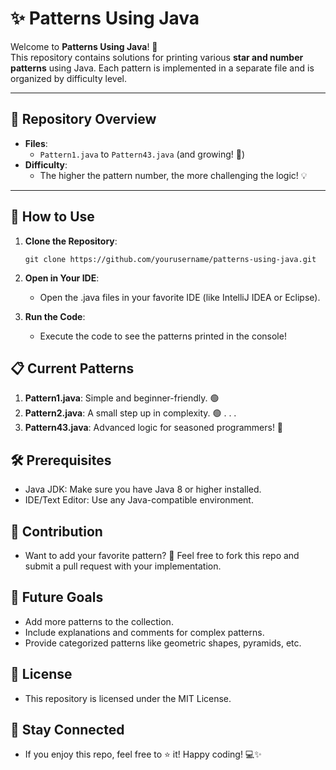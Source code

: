 # ✨ Patterns Using Java  

Welcome to **Patterns Using Java**! 🚀  
This repository contains solutions for printing various **star and number patterns** using Java. Each pattern is implemented in a separate file and is organized by difficulty level.  

---

## 📂 Repository Overview  

- **Files**:  
  - `Pattern1.java` to `Pattern43.java` (and growing! 🌱)  
- **Difficulty**:  
  - The higher the pattern number, the more challenging the logic! 💡  

---

## 🚀 How to Use  

1. **Clone the Repository**:  
   ```[]bash
   git clone https://github.com/yourusername/patterns-using-java.git
   ```
2. **Open in Your IDE**:
    - Open the .java files in your favorite IDE (like IntelliJ IDEA or Eclipse).

3. **Run the Code**:
    - Execute the code to see the patterns printed in the console!

## 📋 Current Patterns
1. **Pattern1.java**: Simple and beginner-friendly. 🟢
2. **Pattern2.java**: A small step up in complexity. 🟢
.
.
.
10. **Pattern43.java**: Advanced logic for seasoned programmers! 🔴

## 🛠️ Prerequisites
  - Java JDK: Make sure you have Java 8 or higher installed.
  - IDE/Text Editor: Use any Java-compatible environment.

## 📝 Contribution
  - Want to add your favorite pattern? 🤔 Feel free to fork this repo and submit a pull request with your implementation.

## 🌟 Future Goals
  - Add more patterns to the collection.
  - Include explanations and comments for complex patterns.
  - Provide categorized patterns like geometric shapes, pyramids, etc.

## 📜 License
  - This repository is licensed under the MIT License.

## 🔗 Stay Connected
  - If you enjoy this repo, feel free to ⭐ it! Happy coding! 💻✨

